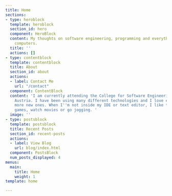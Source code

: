 ```yaml
---
title: Home
sections:
- type: heroblock
  template: heroblock
  section_id: hero
  component: HeroBlock
  content: My thoughts on software engineering, programming and everything around
    computers.
  title: ''
  actions: []
- type: contentblock
  template: contentblock
  title: About
  section_id: about
  actions:
  - label: Contact Me
    url: "/contact"
  component: ContentBlock
  content: 'I am currently attending the College for Software Engineering in Perg,
    Austria. I have been using many different technologies and I love exploring even
    more new ones. When I''m not inside my IDE or text editor, I like to play video
    games, watch movies or go jogging. '
  image: ''
- type: postsblock
  template: postsblock
  title: Recent Posts
  section_id: recent-posts
  actions:
  - label: View Blog
    url: blog/index.html
  component: PostsBlock
  num_posts_displayed: 4
menus:
  main:
    title: Home
    weight: 1
template: home

---
```

